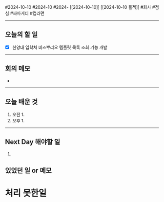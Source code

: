 #2024-10-10 #2024-10 #2024- [[2024-10-10]]  [[2024-10-10 플젝]]
#회사 #점심 #짜파게티 #컵라면 

---
## 오늘의 할 일
- [x] 한양대 입학처 비즈뿌리오 템플릿 목록 조회 기능 개발
---
## 회의 메모
- 
---
## 오늘 배운 것
1. 오전
    1. 
2. 오후
    1. 
---
## Next Day 해야할 일
1. 


## 있었던 일 or 메모


# 처리 못한일